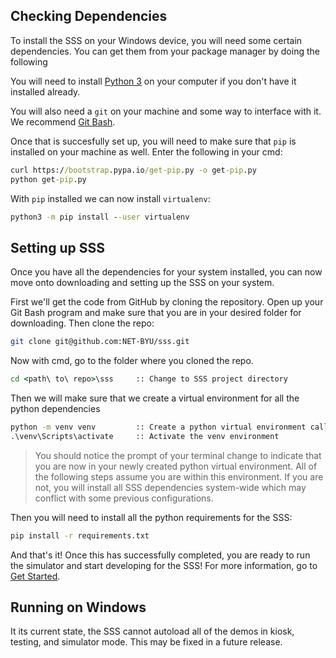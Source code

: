## Checking Dependencies

To install the SSS on your Windows device, you will need some certain dependencies. You can get them from your package manager by doing the following

You will need to install [Python 3](https://www.python.org/downloads/release/python-3106/) on your computer if you don't have it installed already.

You will also need a `git` on your machine and some way to interface with it. We recommend [Git Bash](https://gitforwindows.org/).

Once that is succesfully set up, you will need to make sure that `pip` is installed on your machine as well. Enter the following in your cmd:

```cmd
curl https://bootstrap.pypa.io/get-pip.py -o get-pip.py
python get-pip.py
```

With `pip` installed we can now install `virtualenv`:
```cmd
python3 -m pip install --user virtualenv
```

## Setting up SSS
Once you have all the dependencies for your system installed, you can now move onto downloading and setting up the SSS on your system. 

First we'll get the code from GitHub by cloning the repository. Open up your Git Bash program and make sure that you are in your desired folder for downloading. Then clone the repo:

```bash
git clone git@github.com:NET-BYU/sss.git
```

Now with cmd, go to the folder where you cloned the repo.

```cmd
cd <path\ to\ repo>\sss     :: Change to SSS project directory
```

Then we will make sure that we create a virtual environment for all the python dependencies

```cmd
python -m venv venv         :: Create a python virtual environment called venv
.\venv\Scripts\activate     :: Activate the venv environment
```

>You should notice the prompt of your terminal change to indicate that you are now in your newly created python virtual environment. All of the following steps assume you are within this environment. If you are not, you will install all SSS dependencies system-wide which may conflict with some previous configurations.

Then you will need to install all the python requirements for the SSS:

```bash
pip install -r requirements.txt
```

And that's it! Once this has successfully completed, you are ready to run the simulator and start developing for the SSS! For more information, go to [Get Started](../Overview/Get%20started.md).

## Running on Windows
It its current state, the SSS cannot autoload all of the demos in kiosk, testing, and simulator mode. This may be fixed in a future release.